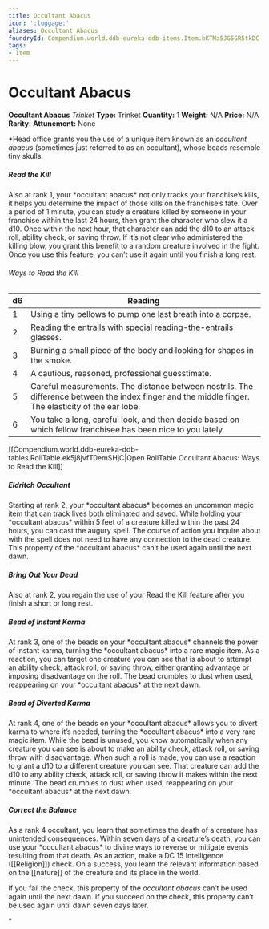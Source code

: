 ```yaml
---
title: Occultant Abacus
icon: ':luggage:'
aliases: Occultant Abacus
foundryId: Compendium.world.ddb-eureka-ddb-items.Item.bKTMa5JG5GR5tkDC
tags:
- Item
---
```


# Occultant Abacus

**Occultant Abacus**
_Trinket_
**Type:** Trinket
**Quantity:** 1
**Weight:** N/A
**Price:** N/A
**Rarity:** 
**Attunement:** None

*Head office grants you the use of a unique item known as an *occultant abacus* (sometimes just referred to as an occultant), whose beads resemble tiny skulls.
<h5>Read the Kill</h5>
Also at rank 1, your *occultant abacus* not only tracks your franchise’s kills, it helps you determine the impact of those kills on the franchise’s fate. Over a period of 1 minute, you can study a creature killed by someone in your franchise within the last 24 hours, then grant the character who slew it a d10. Once within the next hour, that character can add the d10 to an attack roll, ability check, or saving throw. If it’s not clear who administered the killing blow, you grant this benefit to a random creature involved in the fight. Once you use this feature, you can’t use it again until you finish a long rest.
<h6>Ways to Read the Kill</h6>
<table>
<thead>
<tr>
<th>d6</th>
<th>Reading</th>
</tr>
</thead>
<tbody>
<tr>
<td>1</td>
<td>Using a tiny bellows to pump one last breath into a corpse.</td>
</tr>
<tr>
<td>2</td>
<td>Reading the entrails with special reading-the-entrails glasses.</td>
</tr>
<tr>
<td>3</td>
<td>Burning a small piece of the body and looking for shapes in the smoke.</td>
</tr>
<tr>
<td>4</td>
<td>A cautious, reasoned, professional guesstimate.</td>
</tr>
<tr>
<td>5</td>
<td>Careful measurements. The distance between nostrils. The difference between the index finger and the middle finger. The elasticity of the ear lobe.</td>
</tr>
<tr>
<td>6</td>
<td>You take a long, careful look, and then decide based on which fellow franchisee has been nice to you lately.</td>
</tr>
</tbody>
</table><div id="table-link">[[Compendium.world.ddb-eureka-ddb-tables.RollTable.ek5j8jvfT0emSHjC|Open RollTable Occultant Abacus: Ways to Read the Kill]]
<h5>Eldritch Occultant</h5>
Starting at rank 2, your *occultant abacus* becomes an uncommon magic item that can track lives both eliminated and saved. While holding your *occultant abacus* within 5 feet of a creature killed within the past 24 hours, you can cast the augury spell. The course of action you inquire about with the spell does not need to have any connection to the dead creature. This property of the *occultant abacus* can’t be used again until the next dawn.
<h5>Bring Out Your Dead</h5>
Also at rank 2, you regain the use of your Read the Kill feature after you finish a short or long rest.
<h5>Bead of Instant Karma</h5>
At rank 3, one of the beads on your *occultant abacus* channels the power of instant karma, turning the *occultant abacus* into a rare magic item. As a reaction, you can target one creature you can see that is about to attempt an ability check, attack roll, or saving throw, either granting advantage or imposing disadvantage on the roll. The bead crumbles to dust when used, reappearing on your *occultant abacus* at the next dawn.
<h5>Bead of Diverted Karma</h5>
At rank 4, one of the beads on your *occultant abacus* allows you to divert karma to where it’s needed, turning the *occultant abacus* into a very rare magic item. While the bead is unused, you know automatically when any creature you can see is about to make an ability check, attack roll, or saving throw with disadvantage. When such a roll is made, you can use a reaction to grant a d10 to a different creature you can see. That creature can add the d10 to any ability check, attack roll, or saving throw it makes within the next minute. The bead crumbles to dust when used, reappearing on your *occultant abacus* at the next dawn.
<h5>Correct the Balance</h5>
<p>As a rank 4 occultant, you learn that sometimes the death of a creature has unintended consequences. Within seven days of a creature’s death, you can use your *occultant abacus* to divine ways to reverse or mitigate events resulting from that death. As an action, make a DC 15 Intelligence ([[Religion]]) check. On a success, you learn the relevant information based on the [[nature]] of the creature and its place in the world.

If you fail the check, this property of the *occultant abacus* can’t be used again until the next dawn. If you succeed on the check, this property can’t be used again until dawn seven days later.</p>*
